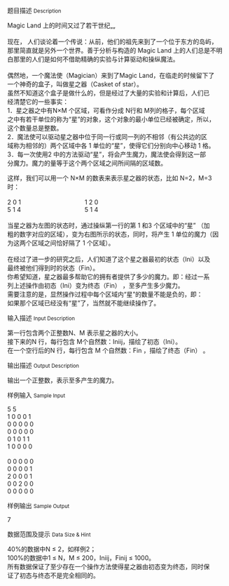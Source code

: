 <div class="panel panel-default">
<div class="area-title">
<span>
题目描述
<small>Description</small>
</span></div>
<div class="panel-body">

<p>Magic Land 上的时间又过了若干世纪„„ <br> <br> 现在， 人们谈论着一个传说：从前，他们的祖先来到了一个位于东方的岛屿，<br>那里简直就是另外一个世界。善于分析与构造的 Magic Land 上的人们总是不明<br>白那里的人们是如何不借助精确的实验与计算驱动和操纵魔法。 <br> <br> 偶然地，一个魔法使（Magician）来到了Magic Land，在临走的时候留下了<br>一个神奇的盒子，叫做星之器（Casket of star）。 <br> 虽然不知道这个盒子是做什么的，但是经过了大量的实验和计算后，人们已<br>经清楚它的一些事实： <br> 1．星之器之中有N×M 个区域，可看作分成 N行和 M列的格子，每个区域<br>之中有若干单位的称为“星”的对象，这个对象的最小单位已经被确定，所以，<br>这个数量总是整数。 <br> 2．魔法使可以驱动星之器中位于同一行或同一列的不相邻（有公共边的区<br>域称为相邻的）两个区域中各 1 单位的“星”，使得它们分别向中心移动 1 格。 <br> 3．每一次使用2 中的方法驱动“星”，将会产生魔力，魔法使会得到这一部<br>分魔力。魔力的量等于这个两个区域之间所间隔的区域数。</p>
<p>这样，我们可以用一个 N×M 的数表来表示星之器的状态，比如 N=2，M=3<br>时： <br> <br>2 0 1                                     1 2 0 <br>5 1 4                                     5 1 4 <br> <br>当星之器为左图的状态时，通过操纵第一行的第 1 和3 个区域中的“星” （加<br>粗的数字对应的区域），变为右图所示的状态，同时，将产生 1 单位的魔力（因<br>为这两个区域之间恰好隔了 1 个区域）。 <br> <br> 在经过了进一步的研究之后，人们知道了这个星之器最初的状态（Ini）以及<br>最终被他们得到时的状态（Fin）。 <br> 你希望知道，星之器最多帮助它的拥有者提供了多少的魔力。即：经过一系<br>列上述操作由初态（Ini）变为终态（Fin） ，至多产生多少魔力。 <br> 需要注意的是，显然操作过程中每个区域内“星”的数量不能是负的，即：<br>如果那个区域已经没有“星”了，当然就不能继续操作了。</p>

</div>
</div>

<div class="panel panel-default">
<div class="area-title">
<span>
输入描述
<small>Input Description</small>
</span></div>
<div class="panel-body">
<p>第一行包含两个正整数N、M 表示星之器的大小。 <br>接下来的N 行，每行包含 M个自然数：Iniij，描绘了初态（Ini）。 <br>在一个空行后的N 行，每行包含 M 个自然数：Fin ，描绘了终态（Fin） 。</p>

</div>
</div>
<div  class="panel panel-default">
<div class="area-title">
<span>
输出描述
<small>Output Description</small>
</span></div>
<div class="panel-body">

<p>输出一个正整数，表示至多产生的魔力。&nbsp;</p>

</div>
</div>


<div class="panel panel-default">
<div class="area-title">
<span>
样例输入
<small>Sample Input</small>
</span></div>
<div class="panel-body">
<p>5 5 <br>1 0 0 0 1 <br>0 0 0 0 0 <br>0 0 0 0 0 <br>0 1 0 1 1 <br>1 0 0 0 0 <br> <br>0 0 0 0 0 <br>0 0 0 0 1 <br>2 0 0 0 1 <br>0 0 2 0 0 <br>0 0 0 0 0</p>

</div>
</div>

<div class="panel panel-default">
<div class="area-title">
<span>
样例输出
<small>Sample Output</small>
</span></div>
<div class="panel-body">
<p>7</p>

</div>
</div>

<div class="panel panel-default">
<div class="area-title">
<span>
数据范围及提示
<small>Data Size & Hint</small>
</span></div>
<div class="panel-body">
<p>40%的数据中N ≤ 2，如样例2； <br>100%的数据中1 ≤ N，M ≤ 200，Iniij，Finij ≤ 1000。 <br> 所有数据保证了至少存在一个操作方法使得星之器由初态变为终态，同时保<br>证了初态与终态不是完全相同的。</p>
</div>
</div>